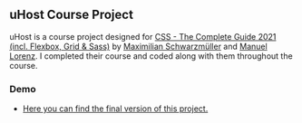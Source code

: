 ## uHost Course Project

uHost is a course project designed for [CSS - The Complete Guide 2021 (incl. Flexbox, Grid & Sass)](https://www.udemy.com/course/css-the-complete-guide-incl-flexbox-grid-sass/) by [Maximilian Schwarzmüller](https://twitter.com/maxedapps?ref_src=twsrc%5Egoogle%7Ctwcamp%5Eserp%7Ctwgr%5Eauthor) and [Manuel Lorenz](https://twitter.com/academind_real). I completed their course and coded along with them throughout the course.

### Demo
- [Here you can find the final version of this project.](https://uhost-kalender.netlify.app/index.html)
